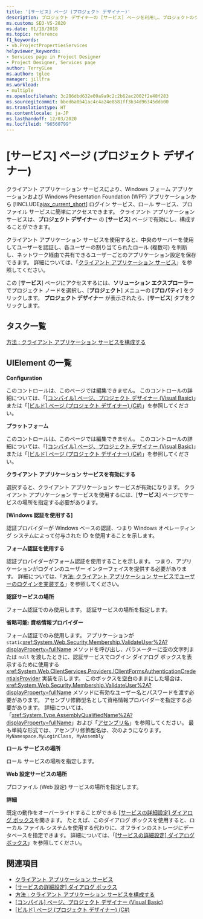 ```yaml
---
title: '[サービス] ページ (プロジェクト デザイナー)'
description: プロジェクト デザイナーの [サービス] ページを利用し、プロジェクトのクライアント アプリケーション サービスを有効にし、構成する方法について説明します。
ms.custom: SEO-VS-2020
ms.date: 01/18/2018
ms.topic: reference
f1_keywords:
- vb.ProjectPropertiesServices
helpviewer_keywords:
- Services page in Project Designer
- Project Designer, Services page
author: TerryGLee
ms.author: tglee
manager: jillfra
ms.workload:
- multiple
ms.openlocfilehash: 3c286dbd632e09a9a9c2c2b62ac2002f2e48f283
ms.sourcegitcommit: bbed6a0b41ac4c4a24e8581ff3b34d96345ddb00
ms.translationtype: HT
ms.contentlocale: ja-JP
ms.lasthandoff: 12/03/2020
ms.locfileid: "96560799"
---
```

# <a name="services-page-project-designer"></a>[サービス] ページ (プロジェクト デザイナー)

クライアント アプリケーション サービスにより、Windows フォーム アプリケーションおよび Windows Presentation Foundation (WPF) アプリケーションから [!INCLUDE[ajax_current_short](../../ide/reference/includes/ajax_current_short_md.md)] ログイン サービス、ロール サービス、プロファイル サービスに簡単にアクセスできます。 クライアント アプリケーション サービスは、**プロジェクト デザイナー** の [**サービス**] ページで有効にし、構成することができます。

クライアント アプリケーション サービスを使用すると、中央のサーバーを使用してユーザーを認証し、各ユーザーの割り当てられたロール (複数可) を判断し、ネットワーク経由で共有できるユーザーごとのアプリケーション設定を保存できます。 詳細については、「[クライアント アプリケーション サービス](/dotnet/framework/common-client-technologies/client-application-services)」を参照してください。

この [**サービス**] ページにアクセスするには、**ソリューション エクスプローラー** でプロジェクト ノードを選択し、[**プロジェクト**] メニューの **[プロパティ**] をクリックします。 **プロジェクト デザイナー** が表示されたら、[**サービス**] タブをクリックします。

## <a name="task-list"></a>タスク一覧

[方法 : クライアント アプリケーション サービスを構成する](/dotnet/framework/common-client-technologies/how-to-configure-client-application-services)

## <a name="uielement-list"></a>UIElement の一覧

 **Configuration**

このコントロールは、このページでは編集できません。 このコントロールの詳細については、「[[コンパイル] ページ、プロジェクト デザイナー (Visual Basic)](../../ide/reference/compile-page-project-designer-visual-basic.md)」または「[[ビルド] ページ (プロジェクト デザイナー) (C#)](../../ide/reference/build-page-project-designer-csharp.md)」を参照してください。

 **プラットフォーム**

このコントロールは、このページでは編集できません。 このコントロールの詳細については、「[[コンパイル] ページ、プロジェクト デザイナー (Visual Basic)](../../ide/reference/compile-page-project-designer-visual-basic.md)」または「[[ビルド] ページ (プロジェクト デザイナー) (C#)](../../ide/reference/build-page-project-designer-csharp.md)」を参照してください。

 **クライアント アプリケーション サービスを有効にする**

選択すると、クライアント アプリケーション サービスが有効になります。 クライアント アプリケーション サービスを使用するには、[**サービス**] ページでサービスの場所を指定する必要があります。

 **[Windows 認証を使用する]**

認証プロバイダーが Windows ベースの認証、つまり Windows オペレーティング システムによって付与された ID を使用することを示します。

 **フォーム認証を使用する**

認証プロバイダーがフォーム認証を使用することを示します。 つまり、アプリケーションがログインのユーザー インターフェイスを提供する必要があります。 詳細については、「[方法: クライアント アプリケーション サービスでユーザーのログインを実装する](/dotnet/framework/common-client-technologies/how-to-implement-user-login-with-client-application-services)」を参照してください。

 **認証サービスの場所**

フォーム認証でのみ使用します。 認証サービスの場所を指定します。

 **省略可能: 資格情報プロバイダー**

フォーム認証でのみ使用します。 アプリケーションが `static`<xref:System.Web.Security.Membership.ValidateUser%2A?displayProperty=fullName> メソッドを呼び出し、パラメーターに空の文字列または `null` を渡したときに、認証サービスでログイン ダイアログ ボックスを表示するために使用する <xref:System.Web.ClientServices.Providers.IClientFormsAuthenticationCredentialsProvider> 実装を示します。 このボックスを空白のままにした場合は、<xref:System.Web.Security.Membership.ValidateUser%2A?displayProperty=fullName> メソッドに有効なユーザー名とパスワードを渡す必要があります。 アセンブリ修飾型名として資格情報プロバイダーを指定する必要があります。 詳細については、「<xref:System.Type.AssemblyQualifiedName%2A?displayProperty=fullName>」および「[アセンブリ名](/dotnet/framework/app-domains/assembly-names)」を参照してください。 最も単純な形式では、アセンブリ修飾型名は、次のようになります。`MyNamespace.MyLoginClass, MyAssembly`

 **ロール サービスの場所**

ロール サービスの場所を指定します。

 **Web 設定サービスの場所**

プロファイル (Web 設定) サービスの場所を指定します。

 **詳細**

既定の動作をオーバーライドすることができる [[サービスの詳細設定] ダイアログ ボックス](../../ide/reference/advanced-settings-for-services-dialog-box.md)を開きます。 たとえば、このダイアログ ボックスを使用すると、ローカル ファイル システムを使用する代わりに、オフラインのストレージにデータベースを指定できます。 詳細については、「[[サービスの詳細設定] ダイアログ ボックス](../../ide/reference/advanced-settings-for-services-dialog-box.md)」を参照してください。

## <a name="see-also"></a>関連項目

- [クライアント アプリケーション サービス](/dotnet/framework/common-client-technologies/client-application-services)
- [[サービスの詳細設定] ダイアログ ボックス](../../ide/reference/advanced-settings-for-services-dialog-box.md)
- [方法 : クライアント アプリケーション サービスを構成する](/dotnet/framework/common-client-technologies/how-to-configure-client-application-services)
- [[コンパイル] ページ、プロジェクト デザイナー (Visual Basic)](../../ide/reference/compile-page-project-designer-visual-basic.md)
- [[ビルド] ページ (プロジェクト デザイナー) (C#)](../../ide/reference/build-page-project-designer-csharp.md)
